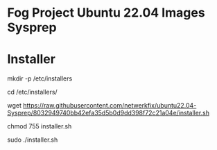 # Fog Project Ubuntu 22.04 Images Sysprep
# Installer

mkdir -p /etc/installers

cd /etc/installers/

wget https://raw.githubusercontent.com/netwerkfix/ubuntu22.04-Sysprep/8032949740bb42efa35d5b0d9dd398f72c21a04e/installer.sh

chmod 755 installer.sh
  
sudo ./installer.sh
